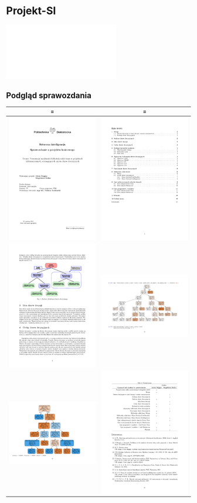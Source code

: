 # Projekt-SI
**![Sprawozdanie z projektu](/Do%20oddania/Projekt%20-%20Bajguz%20%26%20Kalisz/Sprawozdanie%20z%20projektu%2C%20Bajguz%2C%20Kalisz.pdf)**

## Podgląd sprawozdania

 = | =
------------ | -------------
![Screenshot](/screenshots/01.jpg?raw=true) | ![Screenshot](/screenshots/02.jpg?raw=true) 
![Screenshot](/screenshots/04.jpg?raw=true) | ![Screenshot](/screenshots/23.jpg?raw=true) 
![Screenshot](/screenshots/35.jpg?raw=true) | ![Screenshot](/screenshots/42.jpg?raw=true)
